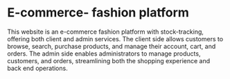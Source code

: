 # E-commerce- fashion platform
This website is an e-commerce fashion platform with stock-tracking, offering both client and admin services. The client side allows customers to browse, search, purchase products, and manage their account, cart, and orders. The admin side enables administrators to manage products, customers, and orders, streamlining both the shopping experience and back end operations.

